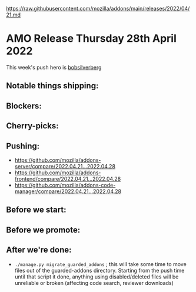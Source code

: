 https://raw.githubusercontent.com/mozilla/addons/main/releases/2022/04/21.md
# AMO Release Thursday 28th April 2022

This week's push hero is [bobsilverberg](https://github.com/bobsilverberg)

## Notable things shipping:

## Blockers:

## Cherry-picks:

## Pushing:

- https://github.com/mozilla/addons-server/compare/2022.04.21...2022.04.28
- https://github.com/mozilla/addons-frontend/compare/2022.04.21...2022.04.28
- https://github.com/mozilla/addons-code-manager/compare/2022.04.21...2022.04.28

## Before we start:

## Before we promote:

## After we're done:
- `./manage.py migrate_guarded_addons` ; this will take some time to move files out of the guarded-addons directory. Starting from the push time until that script it done, anything using disabled/deleted files will be unreliable or broken (affecting code search, reviewer downloads)
